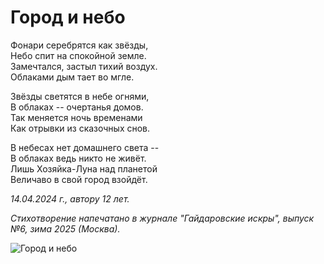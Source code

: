 # Город и небо

Фонари серебрятся как звёзды,  
Небо спит на спокойной земле.  
Замечтался, застыл тихий воздух.  
Облаками дым тает во мгле.

Звёзды светятся в небе огнями,  
В облаках -- очертанья домов.  
Так меняется ночь временами  
Как отрывки из сказочных снов.

В небесах нет домашнего света --  
В облаках ведь никто не живёт.  
Лишь Хозяйка-Луна над планетой  
Величаво в свой город взойдёт.

*14.04.2024 г., автору 12 лет.*

*Стихотворение напечатано в журнале "Гайдаровские искры", выпуск №6, зима 2025 (Москва).*

![Город и небо](../images/town-and-sky.jpg)
